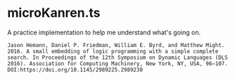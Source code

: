 # microKanren.ts

A practice implementation to help me understand what's going on.

```
Jason Hemann, Daniel P. Friedman, William E. Byrd, and Matthew Might. 2016. A small embedding of logic programming with a simple complete search. In Proceedings of the 12th Symposium on Dynamic Languages (DLS 2016). Association for Computing Machinery, New York, NY, USA, 96–107. DOI:https://doi.org/10.1145/2989225.2989230
```
